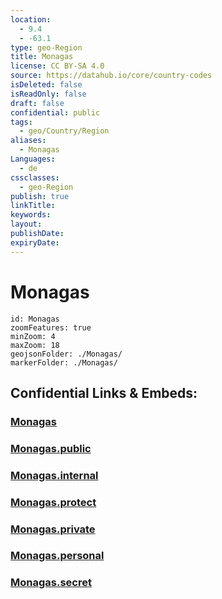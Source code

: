 ```yaml
---
location:
  - 9.4
  - -63.1
type: geo-Region
title: Monagas
license: CC BY-SA 4.0
source: https://datahub.io/core/country-codes
isDeleted: false
isReadOnly: false
draft: false
confidential: public
tags:
  - geo/Country/Region
aliases:
  - Monagas
Languages:
  - de
cssclasses:
  - geo-Region
publish: true
linkTitle:
keywords:
layout:
publishDate:
expiryDate:
---
```


# Monagas

```leaflet
id: Monagas
zoomFeatures: true 
minZoom: 4 
maxZoom: 18
geojsonFolder: ./Monagas/
markerFolder: ./Monagas/
```


## Confidential Links & Embeds: 

### [Monagas](/_Standards/Earth/Continent/America~South/Venezuela/States~Venezuela/Monagas.md) 

### [Monagas.public](/_public/Earth/Continent/America~South/Venezuela/States~Venezuela/Monagas.public.md) 

### [Monagas.internal](/_internal/Earth/Continent/America~South/Venezuela/States~Venezuela/Monagas.internal.md) 

### [Monagas.protect](/_protect/Earth/Continent/America~South/Venezuela/States~Venezuela/Monagas.protect.md) 

### [Monagas.private](/_private/Earth/Continent/America~South/Venezuela/States~Venezuela/Monagas.private.md) 

### [Monagas.personal](/_personal/Earth/Continent/America~South/Venezuela/States~Venezuela/Monagas.personal.md) 

### [Monagas.secret](/_secret/Earth/Continent/America~South/Venezuela/States~Venezuela/Monagas.secret.md)

